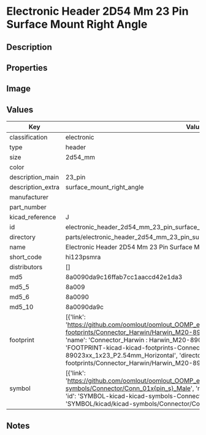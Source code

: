 # Electronic Header 2D54 Mm 23 Pin Surface Mount Right Angle

## Description

## Properties


## Image


## Values

| Key | Value |
| --- | --- |
| classification | electronic |
| type | header |
| size | 2d54_mm |
| color |  |
| description_main | 23_pin |
| description_extra | surface_mount_right_angle |
| manufacturer |  |
| part_number |  |
| kicad_reference | J |
| id | electronic_header_2d54_mm_23_pin_surface_mount_right_angle |
| directory | parts/electronic_header_2d54_mm_23_pin_surface_mount_right_angle |
| name | Electronic Header 2D54 Mm 23 Pin Surface Mount Right Angle |
| short_code | hi123psmra |
| distributors | [] |
| md5 | 8a0090da9c16ffab7cc1aaccd42e1da3 |
| md5_5 | 8a009 |
| md5_6 | 8a0090 |
| md5_10 | 8a0090da9c |
| footprint | [{'link': 'https://github.com/oomlout/oomlout_OOMP_eda_V2/tree/main/FOOTPRINT/kicad/kicad-footprints/Connector_Harwin/Harwin_M20-89023xx_1x23_P2.54mm_Horizontal', 'name': 'Connector_Harwin : Harwin_M20-89023xx_1x23_P2.54mm_Horizontal', 'id': 'FOOTPRINT-kicad-kicad-footprints-Connector_Harwin-Harwin_M20-89023xx_1x23_P2.54mm_Horizontal', 'directory': 'FOOTPRINT/kicad/kicad-footprints/Connector_Harwin/Harwin_M20-89023xx_1x23_P2.54mm_Horizontal/'}] |
| symbol | [{'link': 'https://github.com/oomlout/oomlout_OOMP_eda_V2/tree/main/SYMBOL/kicad/kicad-symbols/Connector/Conn_01x{pin_s}_Male', 'name': 'Connector : Conn_01x23_Male', 'id': 'SYMBOL-kicad-kicad-symbols-Connector-Conn_01x23_Male', 'directory': 'SYMBOL/kicad/kicad-symbols/Connector/Conn_01x23_Male/'}] |

## Notes

